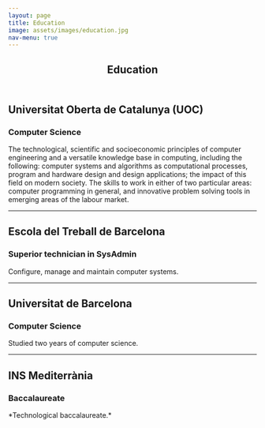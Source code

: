 ```yaml
---
layout: page
title: Education
image: assets/images/education.jpg
nav-menu: true
---
```


<!-- Main -->
<div id="main" class="alt">

<!-- Education -->
<section id="one">
	<div class="inner">
		<header class="major">
			<h1>Education</h1>
		</header>
<!-- Education Description -->
  <h2>Universitat Oberta de Catalunya (UOC)</h2>
    <h3>Computer Science</h3>
      <p>The technological, scientific and socioeconomic principles of computer 
      engineering and a versatile knowledge base in computing, including the following: 
      computer systems and algorithms as computational processes, program and hardware 
      design and design applications; the impact of this field on modern society.
      The skills to work in either of two particular areas: computer programming in general,
      and innovative problem solving tools in emerging areas of the labour market.</p>
      <hr>
  <h2>Escola del Treball de Barcelona</h2>
    <h3>Superior technician in SysAdmin</h3>
      <p>Configure, manage and maintain computer systems.</p>
      <hr>
  <h2>Universitat de Barcelona</h2>
    <h3>Computer Science</h3>
      <p>Studied two years of computer science.</p>
      <hr>
  <h2>INS Mediterrània</h2>
    <h3>Baccalaureate</h3>
      <p>*Technological baccalaureate.*</p>
<br>
<!-- End Education Description -->
</div>